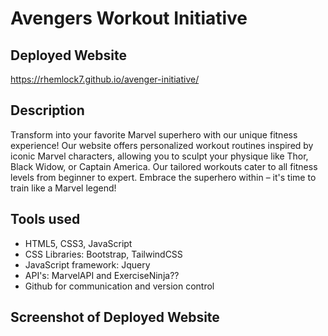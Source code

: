 # Avengers Workout Initiative

## Deployed Website
https://rhemlock7.github.io/avenger-initiative/


## Description
Transform into your favorite Marvel superhero with our unique fitness experience! Our website offers personalized workout routines inspired by iconic Marvel characters, allowing you to sculpt your physique like Thor, Black Widow, or Captain America. Our tailored workouts cater to all fitness levels from beginner to expert. Embrace the superhero within – it's time to train like a Marvel legend!


## Tools used
- HTML5, CSS3, JavaScript
- CSS Libraries: Bootstrap, TailwindCSS
- JavaScript framework: Jquery
- API's: MarvelAPI and ExerciseNinja??
- Github for communication and version control


## Screenshot of Deployed Website
